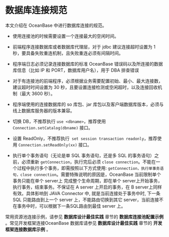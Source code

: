 数据库连接规范 
============================

本文介绍在 OceanBase 中进行数据库连接的规范。

* 使用连接池的时候需要设置一个连接最大的空闲时间。

  

* 前端程序连接数据库或者数据库代理层，对于 jdbc 建议连接超时设置为 1 秒，要具备失败重连机制，且失败重连必须有间隔时间。

  

* 程序端日志必须记录连接数据库的标准 OceanBase 错误码以及所连接的数据库信息（比如 IP 和 PORT，数据库用户名），用于 DBA 排查错误

  

* 对于有连接池的前端程序，必须根据业务需要配置初始、最小、最大连接数，建议超时时间设置为 30 秒，且要设置连接检测或空闲超时，以及连接回收机制（最大 3600 秒）。

  

* 程序端使用的连接数据库的 so 库包、jar 库包以及客户端数据库版本，必须与线上数据库服务器的版本兼容。

  

* 切换 DB，不推荐执行 `use <dbname>`，推荐使用 `Connection.setCatalog(dbname)` 接口。

  

* 设置 ReadOnly，不推荐执行` set session transaction readonly`，推荐使用 `Connection.setReadOnly(xx)` 接口。

  

* 执行单个事务语句（无论是单 SQL 事务语句，还是多 SQL 的事务语句）之前，必须重新 `getConnection`，执行完后必须 `close connection`。不能在一个过程中执行多个事务，即需按照以下方式使用: `getConnection，执行单事务语句，close connection`。需要特殊说明的原因是，OceanBase 当前限制单个事务只能在单个 server上 完成整个生命周期，即在单个 server上开始事务，执行事务，结束事务。不保证在 A server 上开启的事务，在 B server上同样有效。具体影响到 JAVA Connector 中, 就是当前连接处于事务中时, 下一条 SQL 只能路由到上一个 server 上，不能路由切换到其它 server，当前连接不在事务中时，可以根据下一条SQL路由到最佳 server 上。

  




常用资源池连接示例，请参见 **数据库设计最佳实践** 章节的 **数据库连接池配置示例** 。常见开发框架连接OceanBase 数据库请参见 **数据库设计最佳实践** 章节的 **开发框架连接数据库示例** 。

